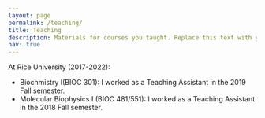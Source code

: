 ```yaml
---
layout: page
permalink: /teaching/
title: Teaching
description: Materials for courses you taught. Replace this text with your description.
nav: true
---
```


At Rice University (2017-2022):
- Biochmistry I(BIOC 301): I worked as a Teaching Assistant in the 2019 Fall semester.
- Molecular Biophysics I (BIOC 481/551): I worked as a Teaching Assistant in the 2018 Fall semester.

